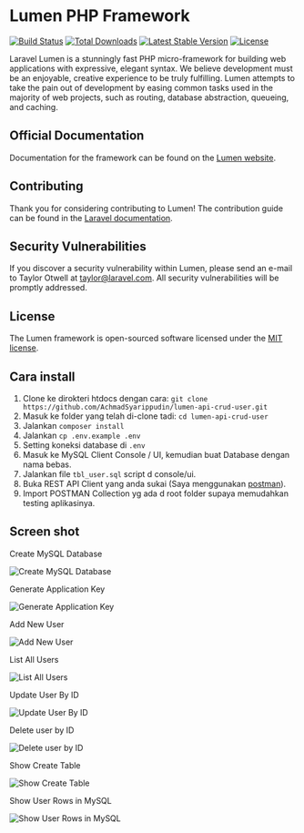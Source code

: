 # Lumen PHP Framework

[![Build Status](https://travis-ci.org/laravel/lumen-framework.svg)](https://travis-ci.org/laravel/lumen-framework)
[![Total Downloads](https://poser.pugx.org/laravel/lumen-framework/d/total.svg)](https://packagist.org/packages/laravel/lumen-framework)
[![Latest Stable Version](https://poser.pugx.org/laravel/lumen-framework/v/stable.svg)](https://packagist.org/packages/laravel/lumen-framework)
[![License](https://poser.pugx.org/laravel/lumen-framework/license.svg)](https://packagist.org/packages/laravel/lumen-framework)

Laravel Lumen is a stunningly fast PHP micro-framework for building web applications with expressive, elegant syntax. We believe development must be an enjoyable, creative experience to be truly fulfilling. Lumen attempts to take the pain out of development by easing common tasks used in the majority of web projects, such as routing, database abstraction, queueing, and caching.

## Official Documentation

Documentation for the framework can be found on the [Lumen website](https://lumen.laravel.com/docs).

## Contributing

Thank you for considering contributing to Lumen! The contribution guide can be found in the [Laravel documentation](https://laravel.com/docs/contributions).

## Security Vulnerabilities

If you discover a security vulnerability within Lumen, please send an e-mail to Taylor Otwell at taylor@laravel.com. All security vulnerabilities will be promptly addressed.

## License

The Lumen framework is open-sourced software licensed under the [MIT license](https://opensource.org/licenses/MIT).

## Cara install 
1. Clone ke dirokteri htdocs dengan cara: `git clone https://github.com/AchmadSyarippudin/lumen-api-crud-user.git`
2. Masuk ke folder yang telah di-clone tadi: `cd lumen-api-crud-user` 
3. Jalankan `composer install`
4. Jalankan `cp .env.example .env`
5. Setting koneksi database di `.env`
6. Masuk ke MySQL Client Console / UI, kemudian buat Database dengan nama bebas.
7. Jalankan file `tbl_user.sql` script d console/ui.
8. Buka REST API Client yang anda sukai (Saya menggunakan [postman](https://www.postman.com/downloads/)).
9. Import POSTMAN Collection yg ada d root folder supaya memudahkan testing aplikasinya.

## Screen shot

Create MySQL Database

![Create MySQL Database](img/create-table.png "Create MySQL Database")

Generate Application Key

![Generate Application Key](img/key.png "Generate Application Key")

Add New User

![Add New User](img/add.png "Add New User")

List All Users

![List All Users](img/list.png "List All Users")

Update User By ID

![Update User By ID](img/update.png "Update User By ID")

Delete user by ID

![Delete user by ID](img/delete.png "Delete user by ID")

Show Create Table

![Show Create Table](img/show-create-table.png "Show Create Table")

Show User Rows in MySQL

![Show User Rows in MySQL](img/show-user.png "Show User Rows in MySQL")

 

